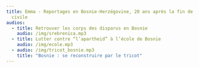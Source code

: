 ```yaml
---
title: Emma - Reportages en Bosnie-Herzégovine, 20 ans après la fin de la guerre
  civile
audios:
  - title: Retrouver les corps des disparus en Bosnie
    audio: /img/srebrenica.mp3
  - title: Lutter contre “l’apartheid” à l’école de Bosnie
    audio: /img/ecole.mp3
  - audio: /img/tricot_bosnie.mp3
    title: "Bosnie : se reconstruire par le tricot"
---
```

